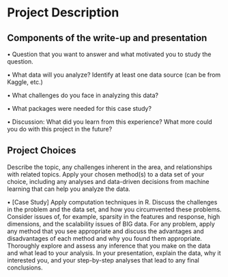 # Project Description

## Components of the write-up and presentation
• Question that you want to answer and what motivated you to study the question.

• What data will you analyze? Identify at least one data source (can be from Kaggle, etc.)

• What challenges do you face in analyzing this data?

• What packages were needed for this case study?

• Discussion: What did you learn from this experience? What more could you do with this project in the future?

## Project Choices
Describe the topic, any challenges inherent in the area, and relationships with related topics. Apply your chosen method(s) to a data set of your choice, including any analyses and data-driven decisions from machine learning that can help you analyze the data. 

• [Case Study] Apply computation techniques in R. Discuss the challenges in the problem and the data set, and how you circumvented these problems. Consider issues of, for example, sparsity in the features and response, high dimensions, and the scalability issues of BIG data. For any problem, apply any method that you see appropriate and discuss the advantages and disadvantages of each method and why you found them appropriate. Thoroughly explore and assess any inference that you make on the data and what lead to your analysis. In your presentation, explain the data, why it interested you, and your step-by-step analyses that lead to any final conclusions.

